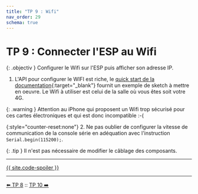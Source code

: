 ```yaml
---
title: "TP 9 : Wifi"
nav_order: 29
schema: true
---
```


# TP 9 : Connecter l'ESP au Wifi

{: .objectiv }
Configurer le Wifi sur l'ESP puis afficher son adresse IP.

1. L'API pour configurer le WIFI est riche, le [quick start de la documentation](https://arduino-esp8266.readthedocs.io/en/latest/esp8266wifi/readme.html){:target="_blank"} fournit un exemple de sketch à mettre en oeuvre. Le Wifi à utiliser est celui de la salle où vous êtes soit votre 4G.

{: .warning }
Attention au iPhone qui proposent un Wifi trop sécurisé pour ces cartes électroniques et qui est donc incompatible :-(

{:style="counter-reset:none"}
2. Ne pas oublier de configurer la vitesse de communication de la console série en adéquation avec l'instruction `Serial.begin(115200);`.

{: .tip }
Il n'est pas nécessaire de modifier le câblage des composants.

----
[{{ site.code-spoiler }}](tp9_code.md)

----
[⬅️ TP 8](tp8.md) :: [TP 10 ➡️](tp10.md)
